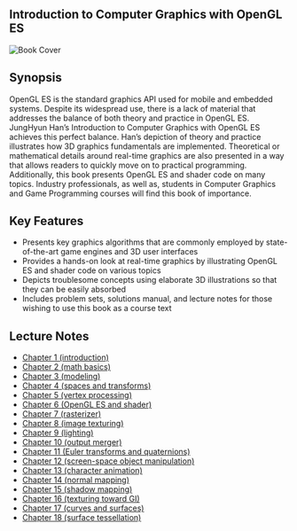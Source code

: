 ## Introduction to Computer Graphics with OpenGL ES

![Book Cover](http://media.korea.ac.kr/books/covers/2/eng.jpg)

## Synopsis

OpenGL ES is the standard graphics API used for mobile and embedded systems. Despite its widespread use, there is a lack of material that addresses the balance of both theory and practice in OpenGL ES. JungHyun Han’s Introduction to Computer Graphics with OpenGL ES achieves this perfect balance. Han’s depiction of theory and practice illustrates how 3D graphics fundamentals are implemented. Theoretical or mathematical details around real-time graphics are also presented in a way that allows readers to quickly move on to practical programming. Additionally, this book presents OpenGL ES and shader code on many topics. Industry professionals, as well as, students in Computer Graphics and Game Programming courses will find this book of importance. 

## Key Features

- Presents key graphics algorithms that are commonly employed by state-of-the-art game engines and 3D user interfaces
- Provides a hands-on look at real-time graphics by illustrating OpenGL ES and shader code on various topics
- Depicts troublesome concepts using elaborate 3D illustrations so that they can be easily absorbed
- Includes problem sets, solutions manual, and lecture notes for those wishing to use this book as a course text

## Lecture Notes
- [Chapter 1 (introduction)](http://media.korea.ac.kr/books/notes/2/chapter%201%20(introduction).ppt)
- [Chapter 2 (math basics)](http://media.korea.ac.kr/books/notes/2/chapter%202%20(math%20basics).ppt)
- [Chapter 3 (modeling)](http://media.korea.ac.kr/books/notes/2/chapter%203%20(modeling).ppt)
- [Chapter 4 (spaces and transforms)](http://media.korea.ac.kr/books/notes/2/chapter%204%20(spaces%20and%20transforms).ppt)
- [Chapter 5 (vertex processing)](http://media.korea.ac.kr/books/notes/2/chapter%205%20(vertex%20processing).ppt)
- [Chapter 6 (OpenGL ES and shader)](http://media.korea.ac.kr/books/notes/2/chapter%206%20(OpenGL%20ES%20and%20shader).ppt)
- [Chapter 7 (rasterizer)](http://media.korea.ac.kr/books/notes/2/chapter%207%20(rasterizer).ppt)
- [Chapter 8 (image texturing)](http://media.korea.ac.kr/books/notes/2/chapter%208%20(image%20texturing).ppt)
- [Chapter 9 (lighting)](http://media.korea.ac.kr/books/notes/2/chapter%209%20(lighting).ppt)
- [Chapter 10 (output merger)](http://media.korea.ac.kr/books/notes/2/chapter%2010%20(output%20merger).ppt)
- [Chapter 11 (Euler transforms and quaternions)](http://media.korea.ac.kr/books/notes/2/chapter%2011%20(Euler%20transforms%20and%20quaternions).ppt)
- [Chapter 12 (screen-space object manipulation)](http://media.korea.ac.kr/books/notes/2/chapter%2012%20(screen-space%20object%20manipulation).ppt)
- [Chapter 13 (character animation)](http://media.korea.ac.kr/books/notes/2/chapter%2013%20(character%20animation).ppt)
- [Chapter 14 (normal mapping)](http://media.korea.ac.kr/books/notes/2/chapter%2014%20(normal%20mapping).ppt)
- [Chapter 15 (shadow mapping)](http://media.korea.ac.kr/books/notes/2/chapter%2015%20(shadow%20mapping).ppt)
- [Chapter 16 (texturing toward GI)](http://media.korea.ac.kr/books/notes/2/chapter%2016%20(texturing%20toward%20GI).ppt)
- [Chapter 17 (curves and surfaces)](http://media.korea.ac.kr/books/notes/2/chapter%2017%20(curves%20and%20surfaces).ppt)
- [Chapter 18 (surface tessellation)](http://media.korea.ac.kr/books/notes/2/chapter%2018%20(surface%20tessellation).ppt)
